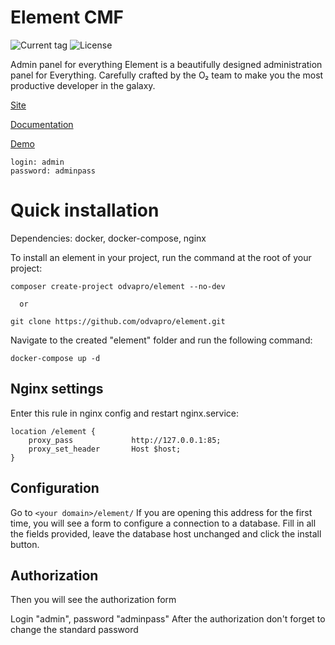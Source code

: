 # Element CMF
![Current tag](https://img.shields.io/github/v/tag/odvapro/element.svg?color=blueviolet)
![License](https://img.shields.io/github/license/odvapro/element)

Admin panel for everything
Element is a beautifully designed administration panel for Everything. Carefully crafted by the O₂ team to make you the most productive developer in the galaxy.

[Site](/documentation)

[Documentation](https://element.odva.pro/docs/)

[Demo](https://element-demo.odva.pro/element/)

```
login: admin
password: adminpass
```

# Quick installation

Dependencies: docker, docker-compose, nginx

To install an element in your project, run the command at the root of your project:

```
composer create-project odvapro/element --no-dev

  or

git clone https://github.com/odvapro/element.git
```

Navigate to the created "element" folder and run the following command:

```
docker-compose up -d
```

## Nginx settings

Enter this rule in nginx config and restart nginx.service:
```
location /element {
    proxy_pass             http://127.0.0.1:85;
    proxy_set_header       Host $host;
}
```

## Configuration

Go to ``` <your domain>/element/ ``` If you are opening this address for the first time, you will see a form to configure a connection to a database.
Fill in all the fields provided, leave the database host unchanged and click the install button.

## Authorization

Then you will see the authorization form

Login "admin", password "adminpass" After the authorization don't forget to change the standard password
